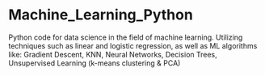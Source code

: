 # Machine_Learning_Python
Python code for data science in the field of machine learning.
Utilizing techniques such as linear and logistic regression, as well as ML algorithms like:
Gradient Descent, KNN, Neural Networks, Decision Trees, Unsupervised Learning (k-means clustering & PCA)
